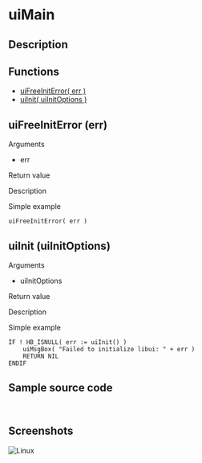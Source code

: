 # **uiMain**

## Description

## Functions
- [uiFreeInitError( err )](#uifreeiniterror-err)
- [uiInit( uiInitOptions )](#uiinit-uiinitoptions)

## uiFreeInitError (err)
Arguments
- err

Return value

Description

Simple example
```
uiFreeInitError( err )
```
## uiInit (uiInitOptions)
Arguments
- uiInitOptions

Return value

Description

Simple example
```
IF ! HB_ISNULL( err := uiInit() )
    uiMsgBox( "Failed to initialize libui: " + err )
    RETURN NIL
ENDIF
```
## Sample source code
```


```
## Screenshots
![Linux](../tutorial/uiGrid_Linux.png "With family Linux Elementary desktop Pantheon, based on GNOME")
